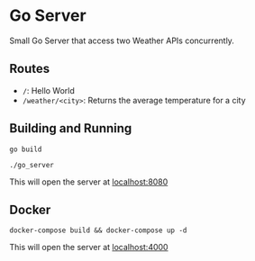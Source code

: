 # Go Server

Small Go Server that access two Weather APIs concurrently.

## Routes

- `/`: Hello World
- `/weather/<city>`: Returns the average temperature for a city

## Building and Running

`go build`

`./go_server`

This will open the server at [localhost:8080](http://localhost:8080/weather/boston)

## Docker

`docker-compose build && docker-compose up -d`

This will open the server at [localhost:4000](http://localhost:4000/weather/boston)
